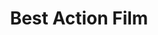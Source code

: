 ---
title: "Best Action Film"
edition: 2019
film: avengers-endgame.md
image: https://m.media-amazon.com/images/M/MV5BZGFmYWU1OGUtYmUxNS00N2E4LTkxYmMtZGYxM2NmYzhjZjJkXkEyXkFqcGdeQXVyNjg2NjQwMDQ@._V1_jpg
type: award
weight: 15
---
